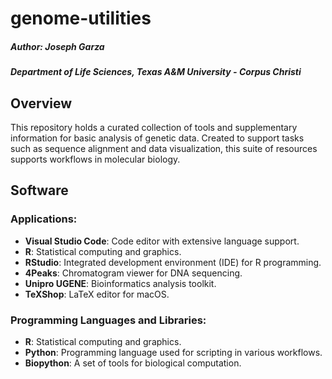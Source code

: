 # genome-utilities

##### Author: Joseph Garza
##### Department of Life Sciences, Texas A&M University - Corpus Christi 

## Overview

This repository holds a curated collection of tools and supplementary information for basic analysis of genetic data. Created to support tasks such as sequence alignment and data visualization, this suite of resources supports workflows in molecular biology.

## Software

### Applications:
- **Visual Studio Code**: Code editor with extensive language support.  
- **R**: Statistical computing and graphics.
- **RStudio**: Integrated development environment (IDE) for R programming.  
- **4Peaks**: Chromatogram viewer for DNA sequencing.  
- **Unipro UGENE**: Bioinformatics analysis toolkit.  
- **TeXShop**: LaTeX editor for macOS.  

### Programming Languages and Libraries:
- **R**: Statistical computing and graphics.
- **Python**: Programming language used for scripting in various workflows.  
- **Biopython**: A set of tools for biological computation.    
